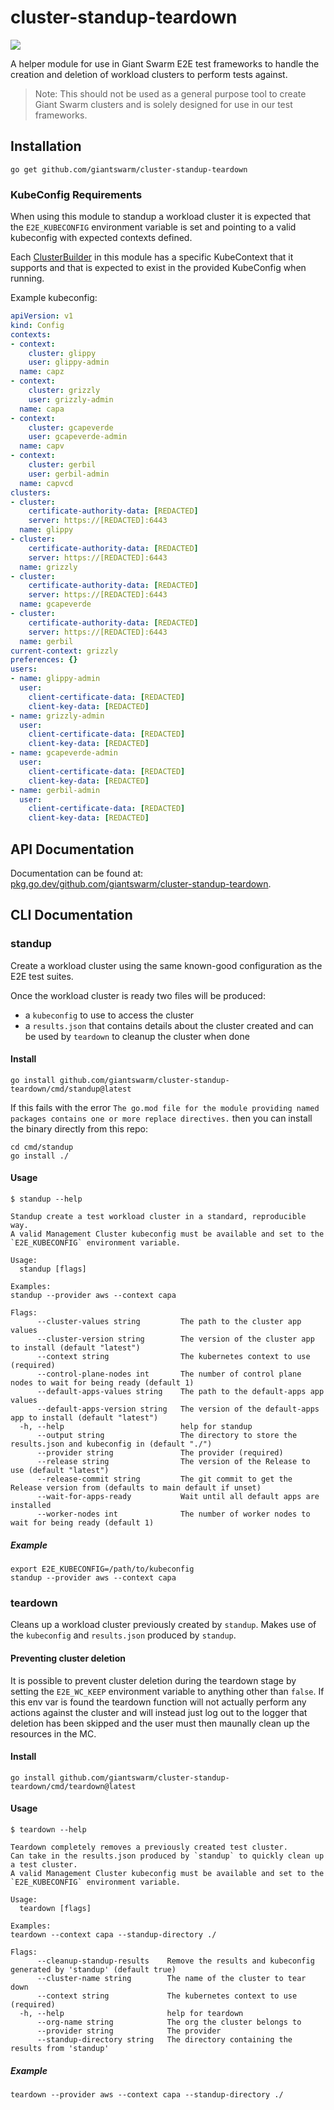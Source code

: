 # cluster-standup-teardown

<a href="https://godoc.org/github.com/giantswarm/cluster-standup-teardown"><img src="https://godoc.org/github.com/giantswarm/cluster-standup-teardown?status.svg"></a>

A helper module for use in Giant Swarm E2E test frameworks to handle the creation and deletion of workload clusters to perform tests against.

> Note: This should not be used as a general purpose tool to create Giant Swarm clusters and is solely designed for use in our test frameworks.

## Installation

```shell
go get github.com/giantswarm/cluster-standup-teardown
```

### KubeConfig Requirements

When using this module to standup a workload cluster it is expected that the `E2E_KUBECONFIG` environment variable is set and pointing to a valid kubeconfig with expected contexts defined.

Each [ClusterBuilder](./pkg/clusterbuilder/) in this module has a specific KubeContext that it supports and that is expected to exist in the provided KubeConfig when running.

Example kubeconfig:

```yaml
apiVersion: v1
kind: Config
contexts:
- context:
    cluster: glippy
    user: glippy-admin
  name: capz
- context:
    cluster: grizzly
    user: grizzly-admin
  name: capa
- context:
    cluster: gcapeverde
    user: gcapeverde-admin
  name: capv
- context:
    cluster: gerbil
    user: gerbil-admin
  name: capvcd
clusters:
- cluster:
    certificate-authority-data: [REDACTED]
    server: https://[REDACTED]:6443
  name: glippy
- cluster:
    certificate-authority-data: [REDACTED]
    server: https://[REDACTED]:6443
  name: grizzly
- cluster:
    certificate-authority-data: [REDACTED]
    server: https://[REDACTED]:6443
  name: gcapeverde
- cluster:
    certificate-authority-data: [REDACTED]
    server: https://[REDACTED]:6443
  name: gerbil
current-context: grizzly
preferences: {}
users:
- name: glippy-admin
  user:
    client-certificate-data: [REDACTED]
    client-key-data: [REDACTED]
- name: grizzly-admin
  user:
    client-certificate-data: [REDACTED]
    client-key-data: [REDACTED]
- name: gcapeverde-admin
  user:
    client-certificate-data: [REDACTED]
    client-key-data: [REDACTED]
- name: gerbil-admin
  user:
    client-certificate-data: [REDACTED]
    client-key-data: [REDACTED]
```

## API Documentation

Documentation can be found at: [pkg.go.dev/github.com/giantswarm/cluster-standup-teardown](https://pkg.go.dev/github.com/giantswarm/cluster-standup-teardown).

## CLI Documentation

### standup

Create a workload cluster using the same known-good configuration as the E2E test suites.

Once the workload cluster is ready two files will be produced:

* a `kubeconfig` to use to access the cluster
* a `results.json` that contains details about the cluster created and can be used by `teardown` to cleanup the cluster when done

#### Install

```shell
go install github.com/giantswarm/cluster-standup-teardown/cmd/standup@latest
```

If this fails with the error `The go.mod file for the module providing named packages contains one or more replace directives.` then
you can install the binary directly from this repo:

```
cd cmd/standup
go install ./
```

#### Usage

```
$ standup --help

Standup create a test workload cluster in a standard, reproducible way.
A valid Management Cluster kubeconfig must be available and set to the `E2E_KUBECONFIG` environment variable.

Usage:
  standup [flags]

Examples:
standup --provider aws --context capa

Flags:
      --cluster-values string         The path to the cluster app values
      --cluster-version string        The version of the cluster app to install (default "latest")
      --context string                The kubernetes context to use (required)
      --control-plane-nodes int       The number of control plane nodes to wait for being ready (default 1)
      --default-apps-values string    The path to the default-apps app values
      --default-apps-version string   The version of the default-apps app to install (default "latest")
  -h, --help                          help for standup
      --output string                 The directory to store the results.json and kubeconfig in (default "./")
      --provider string               The provider (required)
      --release string                The version of the Release to use (default "latest")
      --release-commit string         The git commit to get the Release version from (defaults to main default if unset)
      --wait-for-apps-ready           Wait until all default apps are installed
      --worker-nodes int              The number of worker nodes to wait for being ready (default 1)
```

##### Example

```
export E2E_KUBECONFIG=/path/to/kubeconfig
standup --provider aws --context capa
```

### teardown

Cleans up a workload cluster previously created by `standup`. Makes use of the `kubeconfig` and `results.json` produced by `standup`.

#### Preventing cluster deletion

It is possible to prevent cluster deletion during the teardown stage by setting the `E2E_WC_KEEP` environment variable to anything other than `false`. If this env var is found the teardown function will not actually perform any actions against the cluster and will instead just log out to the logger that deletion has been skipped and the user must then maunally clean up the resources in the MC.

#### Install

```shell
go install github.com/giantswarm/cluster-standup-teardown/cmd/teardown@latest
```

#### Usage

```
$ teardown --help

Teardown completely removes a previously created test cluster.
Can take in the results.json produced by `standup` to quickly clean up a test cluster.
A valid Management Cluster kubeconfig must be available and set to the `E2E_KUBECONFIG` environment variable.

Usage:
  teardown [flags]

Examples:
teardown --context capa --standup-directory ./

Flags:
      --cleanup-standup-results    Remove the results and kubeconfig generated by 'standup' (default true)
      --cluster-name string        The name of the cluster to tear down
      --context string             The kubernetes context to use (required)
  -h, --help                       help for teardown
      --org-name string            The org the cluster belongs to
      --provider string            The provider
      --standup-directory string   The directory containing the results from 'standup'
```

##### Example

```
teardown --provider aws --context capa --standup-directory ./
```
